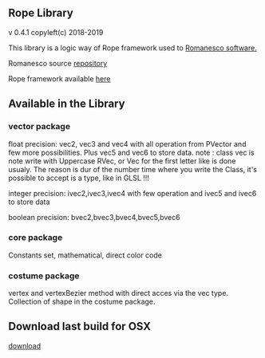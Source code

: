 
## Rope Library
v 0.4.1
copyleft(c) 2018-2019

This library is a logic way of Rope framework used to [Romanesco software.](http://romanesco.xyz)

Romanesco source [repository](https://github.com/StanLepunK/ROMANESCO-Processing)

Rope framework available [here](https://github.com/StanLepunK/Rope_framework)

## Available in the Library

### vector package
float precision:
vec2, vec3 and vec4 with all operation from PVector and few more possibilities.
Plus vec5 and vec6 to store data.
note : class vec is note write with Uppercase RVec, or Vec for the first letter like is done usualy. The reason is dur of the number time where you write the Class, it's possible to accept is a type, like in GLSL !!!

integer precision:
ivec2,ivec3,ivec4 with few operation
and ivec5 and ivec6 to store data

boolean precision:
bvec2,bvec3,bvec4,bvec5,bvec6

### core package
Constants set, mathematical, direct color code

### costume package
vertex and vertexBezier method with direct acces via the vec type.
Collection of shape in the costume package.

## Download last build for OSX
[download](https://github.com/StanLepunK/Rope/blob/master/Rope.zip)




